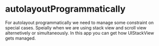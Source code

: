 # autolayoutProgrammatically

For autolayout programmatically we need to manage some constraint on special cases.
Speially when we are using stack view and scroll view alternetively or simultaneously.
In this app you can get how UIStackView gets managed.


